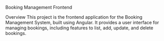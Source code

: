 Booking Management Frontend

Overview
This project is the frontend application for the Booking Management System, built using Angular. It provides a user interface for managing bookings, including features to list, add, update, and delete bookings.
